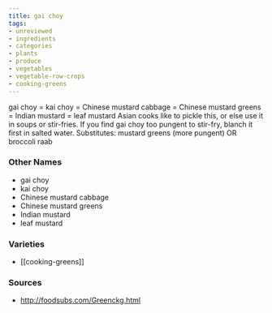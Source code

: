 ```yaml
---
title: gai choy
tags:
- unreviewed
- ingredients
- categories
- plants
- produce
- vegetables
- vegetable-row-crops
- cooking-greens
---
```

gai choy = kai choy = Chinese mustard cabbage = Chinese mustard greens = Indian mustard = leaf mustard Asian cooks like to pickle this, or else use it in soups or stir-fries. If you find gai choy too pungent to stir-fry, blanch it first in salted water. Substitutes: mustard greens (more pungent) OR broccoli raab

### Other Names

* gai choy
* kai choy
* Chinese mustard cabbage
* Chinese mustard greens
* Indian mustard
* leaf mustard

### Varieties

* [[cooking-greens]]

### Sources
* http://foodsubs.com/Greenckg.html
